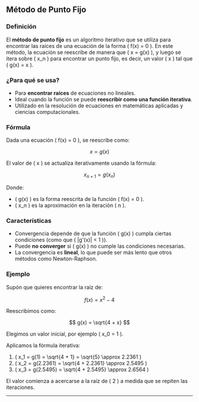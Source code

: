 ## **Método de Punto Fijo**

### **Definición**
El **método de punto fijo** es un algoritmo iterativo que se utiliza para encontrar las raíces de una ecuación de la forma \( f(x) = 0 \). En este método, la ecuación se reescribe de manera que \( x = g(x) \), y luego se itera sobre \( x_n \) para encontrar un punto fijo, es decir, un valor \( x \) tal que \( g(x) = x \).

### **¿Para qué se usa?**
- Para **encontrar raíces** de ecuaciones no lineales.
- Ideal cuando la función se puede **reescribir como una función iterativa**.
- Utilizado en la resolución de ecuaciones en matemáticas aplicadas y ciencias computacionales.

### **Fórmula**

Dada una ecuación \( f(x) = 0 \), se reescribe como:

$$
x = g(x)
$$

El valor de \( x \) se actualiza iterativamente usando la fórmula:

$$
x_{n+1} = g(x_n)
$$

Donde:
- \( g(x) \) es la forma reescrita de la función \( f(x) = 0 \).
- \( x_n \) es la aproximación en la iteración \( n \).

### **Características**
- Convergencia depende de que la función \( g(x) \) cumpla ciertas condiciones (como que \( |g'(x)| < 1 \)).
- Puede **no converger** si \( g(x) \) no cumple las condiciones necesarias.
- La convergencia es **lineal**, lo que puede ser más lento que otros métodos como Newton-Raphson.

### **Ejemplo**

Supón que quieres encontrar la raíz de:

$$
f(x) = x^2 - 4
$$

Reescribimos como:

$$
g(x) = \sqrt{4 + x}
$$

Elegimos un valor inicial, por ejemplo \( x_0 = 1 \).

Aplicamos la fórmula iterativa:

1. \( x_1 = g(1) = \sqrt{4 + 1} = \sqrt{5} \approx 2.2361 \)
2. \( x_2 = g(2.2361) = \sqrt{4 + 2.2361} \approx 2.5495 \)
3. \( x_3 = g(2.5495) = \sqrt{4 + 2.5495} \approx 2.6564 \)

El valor comienza a acercarse a la raíz de \( 2 \) a medida que se repiten las iteraciones.

---
